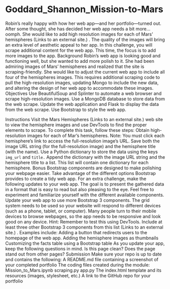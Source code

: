 # Goddard_Shannon_Mission-to-Mars

Robin’s really happy with how her web app—and her portfolio—turned out. After some thought, she has decided her web app needs a bit more…oomph. She would like to add high resolution images for each of Mars’ hemispheres
 (Links to an external site.)
. The quality of the images will bring an extra level of aesthetic appeal to her app.
In this challenge, you will scrape additional content for the web app. This time, the focus is to add more images to the app.
Background
Robin’s web app is looking good and functioning well, but she wanted to add more polish to it. She had been admiring images of Mars’ hemispheres and realized that the site is scraping-friendly. She would like to adjust the current web app to include all four of the hemispheres images. This requires additional scraping code to pull the high-resolution images, updating Mongo to include the new data, and altering the design of her web app to accommodate these images.
Objectives
Use BeautifulSoup and Splinter to automate a web browser and scrape high-resolution images.
Use a MongoDB database to store data from the web scrape. 
Update the web application and Flask to display the data from the web scrape.
Use Bootstrap to style the web app.

Instructions
Visit the Mars Hemispheres
 (Links to an external site.)
 web site to view the hemisphere images and use DevTools to find the proper elements to scrape.
To complete this task, follow these steps:
Obtain high-resolution images for each of Mar’s hemispheres. 
Note: You must click each hemisphere’s link to access the full-resolution image’s URL.
Save both the image URL string (for the full-resolution image) and the hemisphere title (with the name).
Use a Python dictionary to store the data using the keys `img_url` and `title.` 
Append the dictionary with the image URL string and the hemisphere title to a list. This list will contain one dictionary for each hemisphere.
Bonus
Bootstrap components are designed to make polishing your webpage easier. Take advantage of the different options Bootstrap provides to create a tidy web app. For an extra challenge, make the following updates to your web app. The goal is to present the gathered data in a format that is easy to read but also pleasing to the eye. Feel free to experiment and familiarize yourself with the different available components.
Update your web app to use more Bootstrap 3 components. The grid system needs to be used so your website will respond to different devices (such as a phone, tablet, or computer). Many people turn to their mobile devices to browse webpages, so the app needs to be responsive and look good on any device. Hint: Remember to test this using DevTools.
Include at least three other Bootstrap 3 components from this list
 (Links to an external site.)
. Examples include: 
Adding a button that redirects users to the homepage of the web app.
Adding the hemisphere images as thumbnails
Customizing the facts table using a Bootstrap table
As you update your app, keep the following questions in mind.
Is this page clean?
Does the page stand out from other pages?
Submission
Make sure your repo is up to date and contains the following:
A README.md file containing a screenshot of your completed portfolio
The coding files created during the module: 
Mission_to_Mars.ipynb
scraping.py
app.py
The index.html template and its resources (images, stylesheet, etc.)
A link to the GitHub repo for your portfolio
